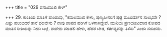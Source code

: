 +++
title = "029 ವನಜಮುಖಿ ಕೇಳ್"

+++
29. ಕುಂತಿಯ ಮಾತಿಗೆ ಪಾಂಡುವು, "ಕಮಲಮುಖಿ ಕೇಳು, ಪುಣ್ಯಹೀನರಿಗೆ ಪುತ್ರ ಮುಖದರ್ಶನ ಸುಲಭವೇ ? ಎಷ್ಟು ಹಲುಬಿದರೆ ತಾನೆ ಫಲವೇನು ? ನಾವು ಪಾಪದ ಹಂಗಿಗೆ ಒಳಗಾಗಿದ್ದೇವೆ. ಮುನಿಯ ಪ್ರಣಯದಿಂದಾದ ಕೋಪದ ಮಾತಿನ ರೀತಿಯನ್ನು ನೀನು ಬಲ್ಲೆ. ನಾನೇನು ಮಾಡಲಿ ಹೇಳು, ಹೆದರ ಬೇಡ, ಕರ್ತವ್ಯವನ್ನು ತಿಳಿಸು" ಎಂದು ನುಡಿದನು.